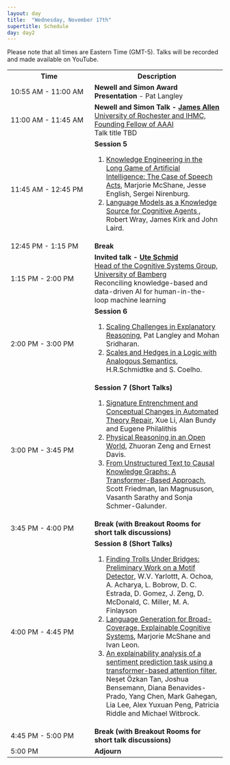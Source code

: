 ```yaml
---
layout: day
title:  "Wednesday, November 17th"
supertitle: Schedule
day: day2
---
```


Please note that all times are Eastern Time (GMT-5). Talks will be recorded
and made available on YouTube. 
<!-- You can watch the 
     [recorded talks](https://www.youtube.com/playlist?list=PL-1wKlUbAzGTjZjLcOduALuoZ3aupVSqe) for this day.  (FIX LINK) -->

<table>
<tr>
<th width=180px> Time </th>
<th> Description </th>
</tr>
<tr> <td> <span class="schedtime"> 10:55 AM - 11:00 AM </span></td> <td>
<b> Newell and Simon Award Presentation </b>  - Pat Langley</td>
</tr>

<tr>
<td> <span class="schedtime"> 11:00 AM - 11:45 AM </span></td>
<td> <b>  Newell and Simon Talk - <a href="/speakers/james_allen/"> James Allen</a> </b><br>
    <a href="https://www.cs.rochester.edu/u/james/">University of Rochester and IHMC, Founding Fellow of AAAI</a><br> Talk title TBD </td>
  </tr>

<tr>
  <td> <span class="schedtime"> 11:45 AM - 12:45 PM </span></td><td> <b> Session 5</b>
<!-- ###### Chaired by TBD -->
  <ol>
   <li> <a href="/data/ACS2021_paper_4.pdf">Knowledge Engineering in the Long Game of Artificial Intelligence: The Case of Speech Acts</a>, Marjorie McShane, Jesse
   English, Sergei Nirenburg. </li>
   <li> <a href="/data/ACS2021_paper_13.pdf">Language Models as a Knowledge Source for Cognitive Agents </a>, Robert Wray, James Kirk and John Laird. </li>
  </ol>
  </td>
</tr>

<tr> <td> <span class="schedtime"> 12:45 PM - 1:15 PM </span></td> <td>  <b> Break</b> </td> </tr>

<tr>
  <td> <span class="schedtime"> 1:15 PM - 2:00 PM </span></td><td> 
<b>  Invited talk - <a href="/speakers/ute_schmid/">Ute Schmid</a> </b><br>
<a href="https://www.uni-bamberg.de/en/cogsys/schmid/">Head of the Cognitive Systems Group, University of Bamberg</a>
<br>Reconciling knowledge-based and data-driven AI for human-in-the-loop machine learning
  </td>
  </tr>

<tr>
  <td> <span class="schedtime"> 2:00 PM - 3:00 PM </span></td><td> <b> Session 6 </b>
<!-- ###### Chaired by TBD -->
  <ol>
    <li> <a href="/data/ACS2021_paper_33.pdf">Scaling Challenges in
    Explanatory Reasoning</a>,  Pat Langley and Mohan Sridharan.</li>
    <li> <a href="/data/ACS2021_paper_14.pdf">Scales and Hedges in a Logic with Analogous Semantics</a>, H.R.Schmidtke and S. Coelho.</li>
  </ol>
  </td>
</tr>
<tr>
  <td> <span class="schedtime"> 3:00 PM - 3:45 PM </span></td><td> <b> Session 7 (Short Talks)</b>
<!-- ###### Chaired by TBD -->
 <ol>
  <li> <a href="/data/ACS2021_paper_20.pdf">Signature Entrenchment and
  Conceptual Changes in Automated Theory Repair</a>, Xue Li, Alan Bundy and
  Eugene Philalithis</li>
  <li> <a href="/data/ACS2021_paper_7.pdf">Physical Reasoning in an Open
  World</a>, Zhuoran Zeng and Ernest Davis. </li>
  <li> <a href="/data/ACS2021_paper_21.pdf">From Unstructured Text to
   Causal Knowledge Graphs: A Transformer-Based Approach</a>, Scott Friedman, Ian Magnususon, Vasanth Sarathy and Sonja Schmer-Galunder.
   </li>
 </ol>
 </td>
</tr>

<tr>
  <td> <span class="schedtime"> 3:45 PM - 4:00 PM </span></td>
  <td>  <b> Break (with Breakout Rooms for short talk discussions) </b> </td>
</tr>
<tr>
  <td> <span class="schedtime"> 4:00 PM - 4:45 PM </span></td><td> <b> Session 8 (Short Talks)</b>
<!-- ###### Chaired by TBD -->
 <ol>   
   <li> <a href="/data/ACS2021_paper_23.pdf">Finding Trolls Under Bridges: Preliminary Work on a Motif Detector</a>,
   W.V. Yarlottt, A. Ochoa, A. Acharya, L. Bobrow, D. C. Estrada, D. Gomez, J. Zeng, D. McDonald, C. Miller, M. A. Finlayson</li>

   <li> <a href="/data/ACS2021_paper_5.pdf">Language Generation for
   Broad-Coverage, Explainable Cognitive Systems</a>, Marjorie McShane and Ivan Leon. </li>
<li> <a href="/data/ACS2021_paper_22.pdf">An explainability analysis of a
   sentiment prediction task using a transformer-based attention
   filter</a>, Neşet Özkan Tan, Joshua Bensemann, Diana Benavides-Prado, Yang Chen, Mark Gahegan, Lia Lee, Alex Yuxuan Peng, Patricia Riddle and Michael Witbrock. </li>
  </ol>
  </td>
</tr>
<tr>
  <td> <span class="schedtime">  4:45 PM - 5:00 PM </span></td>
  <td>  <b> Break (with Breakout Rooms for short talk discussions) </b>
  </td>
  </tr>
  <tr>
  <td> <span class="schedtime"> 5:00 PM </span></td>
  <td>  <b> Adjourn </b> </td>
</tr>
</table>


